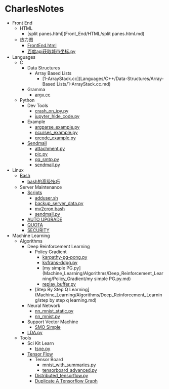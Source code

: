 # CharlesNotes

- Front End
  - HTML
    * [split panes.html](Front_End/HTML/split panes.html.md)
  - 热力图
    * [FrontEnd.html](Front_End/热力图/FrontEnd.html.md)
    * [百度api获取城市坐标.py](Front_End/热力图/百度api获取城市坐标.py.md)
- Languages
  - C
    - Data Structures
      - Array Based Lists
        * [1-ArrayStack.cc](Languages/C++/Data-Structures/Array-Based Lists/1-ArrayStack.cc.md)
    - Gramma
      * [argv.cc](Languages/C++/Gramma/argv.cc.md)
  - Python
    - Dev Tools
      * [crash_on_ipy.py](Languages/Python/DevTools/crash_on_ipy.py.md)
      * [jupyter_hide_code.py](Languages/Python/DevTools/jupyter_hide_code.py.md)
    - Example
      * [argparse_example.py](Languages/Python/Example/argparse_example.py.md)
      * [ncurses_example.py](Languages/Python/Example/ncurses_example.py.md)
      * [qrcode_example.py](Languages/Python/Example/qrcode_example.py.md)
    - [Sendmail](Languages/Python/sendmail/README.md)
      * [attachment.py](Languages/Python/sendmail/attachment.py.md)
      * [pic.py](Languages/Python/sendmail/pic.py.md)
      * [qq_smtp.py](Languages/Python/sendmail/qq_smtp.py.md)
      * [sendmail.py](Languages/Python/sendmail/sendmail.py.md)
- Linux
  - [Bash](Linux/Bash/README.md)
    * [bash的高级技巧](Linux/Bash/bash的高级技巧.md)
  - Server Maintenance
    - [Scripts](Linux/Server_Maintenance/scripts/README.md)
      * [adduser.sh](Linux/Server_Maintenance/scripts/adduser.sh.md)
      * [backup_server_data.py](Linux/Server_Maintenance/scripts/backup_server_data.py.md)
      * [mv2cron.bash](Linux/Server_Maintenance/scripts/mv2cron.bash.md)
      * [sendmail.py](Linux/Server_Maintenance/scripts/sendmail.py.md)
    * [AUTO UPGRADE](Linux/Server_Maintenance/AUTO_UPGRADE.md)
    * [QUOTA](Linux/Server_Maintenance/QUOTA.md)
    * [SECURITY](Linux/Server_Maintenance/SECURITY.md)
- Machine Learning
  - Algorithms
    - Deep Reinforcement Learning
      - Policy Gradient
        * [karpathy-pg-pong.py](Machine_Learning/Algorithms/Deep_Reinforcement_Learning/Policy_Gradient/karpathy-pg-pong.py.md)
        * [kvfrans-ddpg.py](Machine_Learning/Algorithms/Deep_Reinforcement_Learning/Policy_Gradient/kvfrans-ddpg.py.md)
        * [my simple PG.py](Machine_Learning/Algorithms/Deep_Reinforcement_Learning/Policy_Gradient/my simple PG.py.md)
        * [replay_buffer.py](Machine_Learning/Algorithms/Deep_Reinforcement_Learning/Policy_Gradient/replay_buffer.py.md)
      * [Step By Step Q Learning](Machine_Learning/Algorithms/Deep_Reinforcement_Learning/step by step q learning.md)
    - Neural Network
      * [nn_mnist_static.py](Machine_Learning/Algorithms/NeuralNetwork/nn_mnist_static.py.md)
      * [nn_mnist.py](Machine_Learning/Algorithms/NeuralNetwork/nn_mnist.py.md)
    - Support Vector Machine
      * [SMO Simple](Machine_Learning/Algorithms/SupportVectorMachine/SMO_Simple.md)
    * [LDA.py](Machine_Learning/Algorithms/LDA.py.md)
  - Tools
    - Sci Kit Learn
      * [tsne.py](Machine_Learning/Tools/SciKit-Learn/tsne.py.md)
    - [Tensor Flow](Machine_Learning/Tools/TensorFlow/README.md)
      - Tensor Board
        * [mnist_with_summaries.py](Machine_Learning/Tools/TensorFlow/TensorBoard/mnist_with_summaries.py.md)
        * [tensorboard_advanced.py](Machine_Learning/Tools/TensorFlow/TensorBoard/tensorboard_advanced.py.md)
      * [Distributed_tensorflow.py](Machine_Learning/Tools/TensorFlow/Distributed_tensorflow.py.md)
      * [Duplicate A Tensorflow Graph](Machine_Learning/Tools/TensorFlow/Duplicate_a_tensorflow_graph.md)
